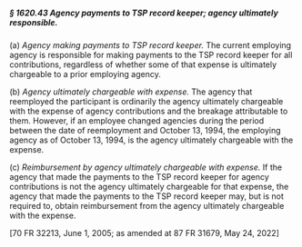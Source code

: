 ##### § 1620.43 Agency payments to TSP record keeper; agency ultimately responsible. #####

(a) *Agency making payments to TSP record keeper.* The current employing agency is responsible for making payments to the TSP record keeper for all contributions, regardless of whether some of that expense is ultimately chargeable to a prior employing agency.

(b) *Agency ultimately chargeable with expense.* The agency that reemployed the participant is ordinarily the agency ultimately chargeable with the expense of agency contributions and the breakage attributable to them. However, if an employee changed agencies during the period between the date of reemployment and October 13, 1994, the employing agency as of October 13, 1994, is the agency ultimately chargeable with the expense.

(c) *Reimbursement by agency ultimately chargeable with expense.* If the agency that made the payments to the TSP record keeper for agency contributions is not the agency ultimately chargeable for that expense, the agency that made the payments to the TSP record keeper may, but is not required to, obtain reimbursement from the agency ultimately chargeable with the expense.

[70 FR 32213, June 1, 2005; as amended at 87 FR 31679, May 24, 2022]